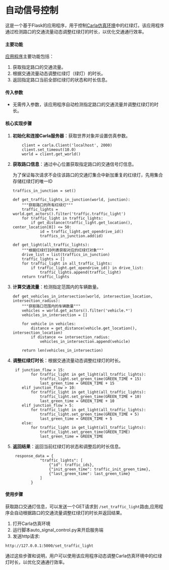 # 自动信号控制

这是一个基于Flask的应用程序，用于控制[Carla仿真环境](https://pan.baidu.com/s/15T1hGoWJ70tVmsTX7-zcSw?pwd=hutb)中的红绿灯。该应用程序通过检测路口的交通流量动态调整红绿灯的时长，以优化交通通行效率。

#### 主要功能

[应用程序](../../src/course/auto_signal_control.py)主要功能包括：

1. 获取指定路口的交通流量。
2. 根据交通流量动态调整红绿灯（绿灯）的时长。
3. 返回指定路口当前全部红绿灯的状态和时长信息。

#### 传入参数

- 无需传入参数，该应用程序自动检测指定路口的交通流量并调整红绿灯的时长。

#### 核心实现步骤

1. **初始化和连接Carla服务器**：获取世界对象并设置仿真参数。

   ```
       client = carla.Client('localhost', 2000)
       client.set_timeout(10.0)
       world = client.get_world()
   ```

2. **获取路口信息**：通过中心位置获取指定路口的交通信号灯信息。

   为了保证每次请求不会往该路口的交通灯集合中新加重复的红绿灯，先用集合存储红绿灯的唯一ID

   ```
   traffics_in_junction = set()
   ```

   ```
   def get_traffic_lights_in_junction(world, junction):
       """获取路口的所有红绿灯"""
       traffic_lights = world.get_actors().filter('traffic.traffic_light')
       for traffic_light in traffic_lights:
           if get_distance(traffic_light.get_location(), center_location[0]) <= 50:
               id = traffic_light.get_opendrive_id()
               traffics_in_junction.add(id)
   ```

   ```
   def get_light(all_traffic_lights):
       """根据红绿灯ID列表获取对应的红绿灯对象"""
       drive_list = list(traffics_in_junction)
       traffic_lights = []
       for traffic_light in all_traffic_lights:
           if traffic_light.get_opendrive_id() in drive_list:
               traffic_lights.append(traffic_light)
       return traffic_lights
   ```

3. **计算交通流量**：检测指定范围内的车辆数量。

   ```
   def get_vehicles_in_intersection(world, intersection_location, intersection_radius):
       """获取路口范围内的车辆数量"""
       vehicles = world.get_actors().filter('vehicle.*')
       vehicles_in_intersection = []

       for vehicle in vehicles:
           distance = get_distance(vehicle.get_location(), intersection_location)
           if distance <= intersection_radius:
               vehicles_in_intersection.append(vehicle)

       return len(vehicles_in_intersection)
   ```

4. **调整红绿灯时长**：根据交通流量动态调整红绿灯的时长。

   ```
    if junction_flow > 15:
           for traffic_light in get_light(all_traffic_lights):
               traffic_light.set_green_time(GREEN_TIME + 15)
               last_green_time = GREEN_TIME + 15
       elif junction_flow > 10:
           for traffic_light in get_light(all_traffic_lights):
               traffic_light.set_green_time(GREEN_TIME + 10)
               last_green_time = GREEN_TIME + 10
       elif junction_flow > 5:
           for traffic_light in get_light(all_traffic_lights):
               traffic_light.set_green_time(GREEN_TIME + 5)
               last_green_time = GREEN_TIME + 5
       else:
           for traffic_light in get_light(all_traffic_lights):
               traffic_light.set_green_time(GREEN_TIME)
               last_green_time = GREEN_TIME

   ```

5. **返回结果**：返回当前红绿灯的状态和调整后的时长信息。

   ```
    response_data = {
               "traffic_lights": [
                   {"id": traffic_ids},
                   {"init_green_time": traffic_init_green_time},
                   {"last_green_time": last_green_time}
               ]
           }

   ```

#### 使用步骤

获取路口交通灯信息，可以发送一个GET请求到 `/set_traffic_light`路由,应用程序会自动根据路口的交通流量调整红绿灯的时长并返回结果。

1. 打开Carla仿真环境
2. 运行脚本auto_signal_control.py来开启服务端
3. 发送http请求:

```
http://127.0.0.1:5000/set_traffic_light
```

通过这些步骤和说明，用户可以使用该应用程序动态调整Carla仿真环境中的红绿灯时长，以优化交通通行效率。